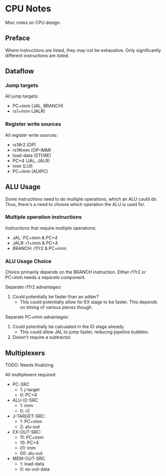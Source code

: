 # CPU Notes

Misc notes on CPU design.

## Preface

Where instructions are listed, they may not be exhaustive.
Only significantly different instructions are listed.

## Dataflow

### Jump targets

All jump targets:
* PC+imm (JAL, BRANCH)
* rs1+imm (JALR)

### Register write sources

All register write sources:
* rs1#r2 (OP)
* rs1#imm (OP-IMM)
* load-data (STORE)
* PC+4 (JAL, JALR)
* imm (LUI)
* PC+imm (AUIPC)

## ALU Usage

Some instructions need to do multiple operations, which an ALU could do.
Thus, there's a need to choose which operation the ALU is used for.

### Multiple operation instructions

Instructions that require multiple operations:
* JAL: PC+imm & PC+4
* JALR: r1+imm & PC+4
* BRANCH: r1?r2 & PC+imm

### ALU Usage Choice

Choice primarily depends on the BRANCH instruction.
Either r1?r2 or PC+imm needs a separate component.

Separate r1?r2 advantages:
1. Could potentially be faster than an adder?
   * This could potentially allow for EX stage to be faster.
     This depends on timing of various pieces though.

Separate PC+imm advantages:
1. Could potentially be calculated in the ID stage already.
   * This could allow JAL to jump faster, reducing pipeline bubbles.
2. Doesn't require a subtractor.

## Multiplexers

TODO: Needs finalizing

All multiplexers required:
* PC-SRC
  * 1: j-target
  * 0: PC+4
* ALU-I2-SRC
  * 1: imm
  * 0: r2
* J-TARGET-SRC:
  * 1: PC+imm
  * 2: alu-out
* EX-OUT-SRC:
  * 11: PC+imm
  * 10: PC+4
  * 01: imm
  * 00: alu-out
* MEM-OUT-SRC
  * 1: load-data
  * 0: ex-out-data
